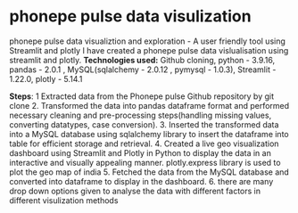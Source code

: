 # phonepe pulse data visulization
phonepe pulse data visualiztion and exploration - A user friendly tool using Streamlit and plotly
I have created a phonepe pulse data vislualisation using streamlit and plotly.
**Technologies used:**
Github cloning,
python - 3.9.16,
pandas - 2.0.1 ,
MySQL(sqlalchemy - 2.0.12 , pymysql - 1.0.3),
Streamlit - 1.22.0,
plotly - 5.14.1

**Steps**:
1 Extracted data from the Phonepe pulse Github repository by git clone
2. Transformed the data into pandas dataframe format and performed necessary cleaning
and pre-processing steps(handling missing values, converting datatypes, case conversion).
3. Inserted the transformed data into a MySQL database using sqlalchemy library to insert the dataframe into table for efficient storage and
retrieval.
4. Created a live geo visualization dashboard using Streamlit and Plotly in Python
to display the data in an interactive and visually appealing manner. plotly.express library is used to plot the geo map of india
5. Fetched the data from the MySQL database and converted into dataframe to display in the dashboard.
6. there are many drop down options given to analyse the data with different factors in different visulization methods
